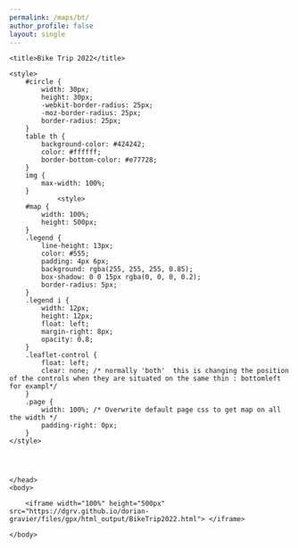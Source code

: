 ```yaml
---
permalink: /maps/bt/
author_profile: false
layout: single
---
```


<html>
	<head>
	
	<title>Bike Trip 2022</title>
	
	<style>
		#circle {
			width: 30px;
			height: 30px;
			-webkit-border-radius: 25px;
			-moz-border-radius: 25px;
			border-radius: 25px;
		}
		table th {
			background-color: #424242;
			color: #ffffff;
			border-bottom-color: #e77728;
		}
		img {
			max-width: 100%;
		}
		    	<style>
		#map { 
			width: 100%;
			height: 500px;
		}
		.legend {
			line-height: 13px;
			color: #555;
			padding: 4px 6px;
			background: rgba(255, 255, 255, 0.85);
			box-shadow: 0 0 15px rgba(0, 0, 0, 0.2);
			border-radius: 5px;
		}
		.legend i {
			width: 12px;
			height: 12px;
			float: left;
			margin-right: 8px;
			opacity: 0.8;
		}
		.leaflet-control {
			float: left;
			clear: none; /* normally 'both'  this is changing the position of the controls when they are situated on the same thin : bottomleft for exampl*/
		}
		.page {
			width: 100%; /* Overwrite default page css to get map on all the width */
			padding-right: 0px;
		}
	</style>
	

 

    </head>
    <body>

		<iframe width="100%" height="500px" src="https://dgrv.github.io/dorian-gravier/files/gpx/html_output/BikeTrip2022.html"> </iframe>

    </body>

</html>



